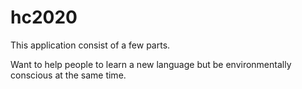 # hc2020
This application consist of a few parts. 

Want to help people to learn a new language but be environmentally conscious at the same time. 
